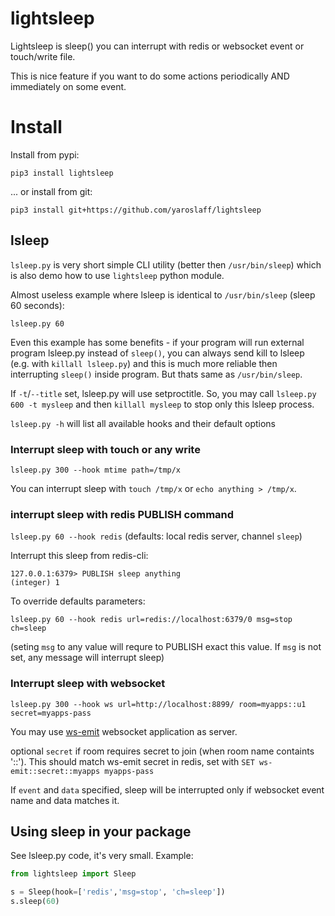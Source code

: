 # lightsleep
Lightsleep is sleep() you can interrupt with redis or websocket event or touch/write file.

This is nice feature if you want to do some actions periodically AND immediately on some event.

# Install

Install from pypi:
~~~
pip3 install lightsleep
~~~
... or install from git:
~~~
pip3 install git+https://github.com/yaroslaff/lightsleep
~~~


## lsleep 
`lsleep.py` is very short simple CLI utility (better then `/usr/bin/sleep`) which is also demo how to use `lightsleep` python module.

Almost useless example where lsleep is identical to `/usr/bin/sleep` (sleep 60 seconds):
~~~
lsleep.py 60
~~~

Even this example has some benefits - if your program will run external program lsleep.py instead of `sleep()`, you can always send kill to lsleep (e.g. with `killall lsleep.py`) and this is much more reliable then interrupting `sleep()` inside program. But thats same as `/usr/bin/sleep`. 

If `-t`/`--title` set, lsleep.py will use setproctitle. So, you may call `lsleep.py 600 -t mysleep` and then `killall mysleep` to stop only this lsleep process. 

`lsleep.py -h` will list all available hooks and their default options

### Interrupt sleep with touch or any write
~~~
lsleep.py 300 --hook mtime path=/tmp/x
~~~

You can interrupt sleep with `touch /tmp/x` or `echo anything > /tmp/x`.


### interrupt sleep with redis PUBLISH command

`lsleep.py 60 --hook redis` (defaults: local redis server, channel `sleep`)

Interrupt this sleep from redis-cli:
~~~
127.0.0.1:6379> PUBLISH sleep anything
(integer) 1
~~~

To override defaults parameters: 
~~~
lsleep.py 60 --hook redis url=redis://localhost:6379/0 msg=stop ch=sleep
~~~
(seting `msg` to any value will requre to PUBLISH exact this value. If `msg` is not set, any message will interrupt sleep)

### Interrupt sleep with websocket 
~~~
lsleep.py 300 --hook ws url=http://localhost:8899/ room=myapps::u1 secret=myapps-pass
~~~

You may use [ws-emit](https://github.com/yaroslaff/ws-emit) websocket application as server.

optional `secret` if room requires secret to join (when room name containts '::'). This should match ws-emit secret in redis, set with `SET ws-emit::secret::myapps myapps-pass`

If `event` and `data` specified, sleep will be interrupted only if websocket event name and data matches it.

## Using sleep in your package
See lsleep.py code, it's very small. Example:

~~~python
from lightsleep import Sleep

s = Sleep(hook=['redis','msg=stop', 'ch=sleep'])
s.sleep(60)
~~~
